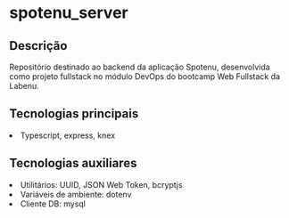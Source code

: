 # spotenu_server

## Descrição
Repositório destinado ao backend da aplicação Spotenu, desenvolvida como projeto fullstack no módulo DevOps do bootcamp Web Fullstack da Labenu.

## Tecnologias principais
<li>Typescript, express, knex</li>     

## Tecnologias auxiliares
<li>Utilitários: UUID, JSON Web Token, bcryptjs</li> 
<li>Variáveis de ambiente: dotenv</li>
<li>Cliente DB: mysql</li> 
